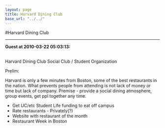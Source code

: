```yaml
---
layout: page
title: Harvard Dining Club
base_url: "../../"
---
```


#Harvard Dining Club

<hr>

<b>Guest at 2010-03-22 05:03:13:</b><br /><br />

Harvard Dining Club
Social Club / Student Organization

Prelim:

Harvard is only a few minutes from Boston, some of the best restaurants in the nation. What prevents people from attending is not lack of money or time but lack of company. Premise - provide a social dining atmosphere, group events, get ppl together any time.

- Get UC/etc Student Life funding to eat off campus
- Rate restaurants - Privately(?)
- Website with restaurant of the month
- Restaurant Week in Boston
